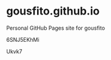 # gousfito.github.io
Personal GitHub Pages site for gousfito










































6SNJ5EKhMi

Ukvk7
